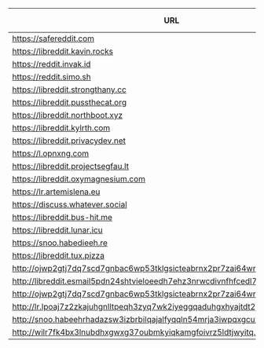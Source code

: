 |URL|Network|Version|Location|Behind Cloudflare?|Comment|
|-|-|-|-|-|-|
|https://safereddit.com|WWW|v0.30.1|🇺🇸 US||SFW only|
|https://libreddit.kavin.rocks|WWW|v0.31.0|🇮🇳 IN|||
|https://reddit.invak.id|WWW|v0.31.0|🇧🇬 BG|||
|https://reddit.simo.sh|WWW|v0.30.1|🇧🇬 BG|||
|https://libreddit.strongthany.cc|WWW|v0.30.1|🇺🇸 US|||
|https://libreddit.pussthecat.org|WWW|v0.31.0|🇩🇪 DE|||
|https://libreddit.northboot.xyz|WWW|v0.30.1|🇩🇪 DE|||
|https://libreddit.kylrth.com|WWW|v0.30.1|🇨🇦 CA|||
|https://libreddit.privacydev.net|WWW|v0.30.1|🇺🇸 US|||
|https://l.opnxng.com|WWW|v0.31.0|🇸🇬 SG|||
|https://libreddit.projectsegfau.lt|WWW|v0.31.0|🇱🇺 LU|||
|https://libreddit.oxymagnesium.com|WWW|v0.31.0|🇺🇸 US|||
|https://lr.artemislena.eu|WWW|v0.30.1|🇩🇪 DE|||
|https://discuss.whatever.social|WWW|v0.30.2|🇺🇸 US||uses CDN|
|https://libreddit.bus-hit.me|WWW|v0.31.0|🇨🇦 CA|||
|https://libreddit.lunar.icu|WWW|v0.30.1|🇩🇪 DE|✅||
|https://snoo.habedieeh.re|WWW|v0.31.0|🇨🇦 CA|||
|https://libreddit.tux.pizza|WWW|v0.31.0|🇺🇸 US|||
|http://ojwp2gtj7dq7scd7gnbac6wp53tklgsicteabrnx2pr7zai64wriiaad.onion|Tor|v0.22.9|🇺🇸 US|||
|http://libreddit.esmail5pdn24shtvieloeedh7ehz3nrwcdivnfhfcedl7gf4kwddhkqd.onion|Tor|v0.25.0|🇨🇦 CA|||
|http://ojwp2gtj7dq7scd7gnbac6wp53tklgsicteabrnx2pr7zai64wriiaad.onion|Tor|v0.22.9|🇺🇸 US|||
|http://lr.lpoaj7z2zkajuhgnlltpeqh3zyq7wk2iyeggqaduhgxhyajtdt2j7wad.onion|Tor|v0.25.0|🇩🇪 DE|||
|http://snoo.habeehrhadazsw3izbrbilqajalfyqqln54mrja3iwpqxgcuxnus7eid.onion|Tor|v0.25.0|🇨🇦 CA|||
|http://wilr7fk4bx3lnubdhxgwxg37oubmkyiqkamgfoivrz5ldtjwyitq.b32.i2p|I2P|v0.25.0|🇨🇦 CA|||
